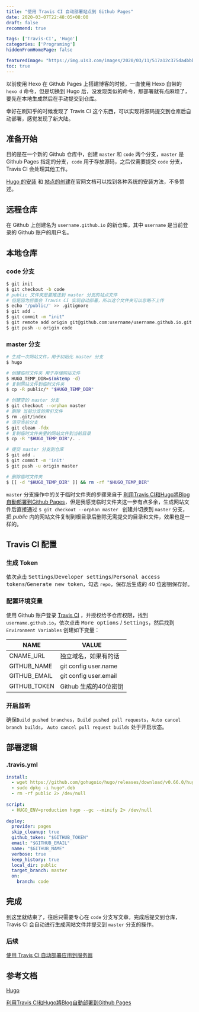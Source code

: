 ```yaml
---
title: "使用 Travis CI 自动部署站点到 Github Pages"
date: 2020-03-07T22:48:05+08:00
draft: false
recommend: true

tags: ['Travis-CI', 'Hugo']
categories: ['Programing']
hiddenFromHomePage: false

featuredImage: "https://img.u1s3.com/images/2020/03/11/517a12c375da4bbb82ce59d21b5ed37c.jpg"
toc: true
---
```


以前使用 Hexo 在 Github Pages 上搭建博客的时候，一直使用 Hexo 自带的 `hexo d` 命令，但是切换到 Hugo 后，没发现类似的命令，那部署就有点麻烦了，要先在本地生成然后在手动提交到仓库。

幸好在刷知乎的时候发现了 Travis CI 这个东西，可以实现将源码提交到仓库后自动部署，感觉发现了新大陆。

<!--more-->

## 准备开始

目的是在一个新的 Github 仓库中，创建 `master` 和 `code` 两个分支，`master` 是 Github Pages 指定的分支，`code` 用于存放源码，之后仅需要提交 `code` 分支，Travis CI 会处理其他工作。

[Hugo 的安装](https://gohugo.io/getting-started/installing/) 和 [站点的创建](https://gohugo.io/getting-started/quick-start/)在官网文档可以找到各种系统的安装方法，不多赘述。


## 远程仓库

在 Github 上创建名为 `username.github.io` 的新仓库，其中 `username` 是当前登录的 Github 账户的用户名。

## 本地仓库

### code 分支

```bash
$ git init
$ git checkout -b code
# public 文件夹是要推送到 master 分支的站点文件
# 但是因为后面会 Travis CI 实现自动部署，所以这个文件夹可以忽略不上传
$ echo '/public/' >> .gitignore
$ git add .
$ git commit -m "init"
$ git remote add origin git@github.com:username/username.github.io.git
$ git push -u origin code
```

### master 分支

```bash
# 生成一次网站文件，用于初始化 master 分支
$ hugo

# 创建临时文件夹 用于存储网站文件
$ HUGO_TEMP_DIR=$(mktemp -d)
# 复制网站文件到临时文件夹
$ cp -R public/* "$HUGO_TEMP_DIR"

# 创建空的 master 分支
$ git checkout --orphan master
# 删除 当前分支的索引文件
$ rm .git/index
# 清空当前分支
$ git clean -fdx
# 复制临时文件夹里的网站文件到当前目录
$ cp -R "$HUGO_TEMP_DIR"/. .

# 提交 master 分支到仓库
$ git add .
$ git commit -m 'init'
$ git push -u origin master

# 删除临时文件夹
$ [[ -d "$HUGO_TEMP_DIR" ]] && rm -rf "$HUGO_TEMP_DIR"
```

`master` 分支操作中的关于临时文件夹的步骤来自于 [利用Travis CI和Hugo將Blog自動部署到Github Pages](https://axdlog.com/zh/2018/using-hugo-and-travis-ci-to-deploy-blog-to-github-pages-automatically/)，但是我感觉临时文件夹这一步有点多余，生成网站文件后直接通过 `$ git checkout --orphan master ` 创建并切换到 `master` 分支，把 *public* 内的网站文件复制到根目录后删除无需提交的目录和文件，效果也是一样的。

## Travis CI 配置

### 生成 Token

依次点击 <kbd>Settings</kbd>/<kbd>Developer settings</kbd>/<kbd>Personal access tokens</kbd>/<kbd>Generate new token</kbd>，勾选 `repo`，保存后生成的 40 位密钥保存好。

### 配置环境变量

使用 Github 账户登录 [Travis CI](https://travis-ci.com/) ，并授权给予仓库权限，找到 `username.github.io`，依次点击 <kbd>More options</kbd> / <kbd>Settings</kbd>，然后找到 `Environment Variables` 创建如下变量：

| NAME         | VALUE                 |
| ------------ | --------------------- |
| CNAME_URL    | 独立域名，如果有的话  |
| GITHUB_NAME  | git config user.name  |
| GITHUB_EMAIL | git config user.email |
| GITHUB_TOKEN | Github 生成的40位密钥 |

### 开启监听

确保`Build pushed branches`，`Build pushed pull requests`，`Auto cancel branch builds`， `Auto cancel pull request builds` 处于开启状态。

## 部署逻辑

### .travis.yml

```yml
install:
  - wget https://github.com/gohugoio/hugo/releases/download/v0.66.0/hugo_0.66.0_Linux-64bit.deb
  - sudo dpkg -i hugo*.deb
  - rm -rf public 2> /dev/null
  
script:
  - HUGO_ENV=production hugo --gc --minify 2> /dev/null
  
deploy:
  provider: pages
  skip_cleanup: true
  github_token: "$GITHUB_TOKEN"
  email: "$GITHUB_EMAIL"
  name: "$GITHUB_NAME"
  verbose: true
  keep_history: true
  local_dir: public
  target_branch: master
  on:
    branch: code
```

## 完成

到这里就结束了，往后只需要专心在 `code` 分支写文章，完成后提交到仓库，Travis CI 会自动进行生成网站文件并提交到 `master` 分支的操作。

### 后续

[使用 Travis CI 自动部署应用到服务器](/posts//travis-ci-deploy-application-to-server/)

## 参考文档

[Hugo](https://gohugo.io/)

[利用Travis CI和Hugo將Blog自動部署到Github Pages](https://axdlog.com/zh/2018/using-hugo-and-travis-ci-to-deploy-blog-to-github-pages-automatically/)
